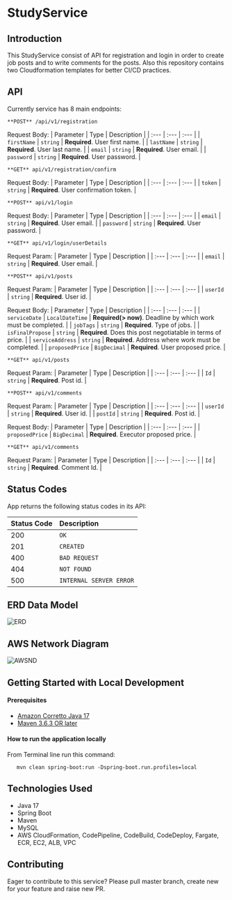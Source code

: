 # StudyService

## Introduction
This StudyService consist of API for registration and login in order to create job posts and to write comments for the posts.
Also this repository contains two Cloudformation templates for better CI/CD practices.

## API

Currently service has 8 main endpoints:

```http
**POST** /api/v1/registration
```

Request Body:
| Parameter | Type | Description |
| :--- | :--- | :--- |
| `firstName` | `string` | **Required**. User first name. |
| `lastName` | `string` | **Required**. User last name. |
| `email` | `string` | **Required**. User email. |
| `password` | `string` | **Required**. User password. |

```http
**GET** api/v1/registration/confirm
```

Request Body:
| Parameter | Type | Description |
| :--- | :--- | :--- |
| `token` | `string` | **Required**. User confirmation token. |

```http
**POST** api/v1/login
```

Request Body:
| Parameter | Type | Description |
| :--- | :--- | :--- |
| `email` | `string` | **Required**. User email. |
| `password` | `string` | **Required**. User password. |

```http
**GET** api/v1/login/userDetails
```

Request Param:
| Parameter | Type | Description |
| :--- | :--- | :--- |
| `email` | `string` | **Required**. User email. |

```http
**POST** api/v1/posts
```

Request Param:
| Parameter | Type | Description |
| :--- | :--- | :--- |
| `userId` | `string` | **Required**. User id. |

Request Body:
| Parameter | Type | Description |
| :--- | :--- | :--- |
| `serviceDate` | `LocalDateTime` | **Required(> now)**. Deadline by which work must be completed. |
| `jobTags` | `string` | **Required**. Type of jobs. |
| `isFinalPropose` | `string` | **Required**. Does this post negotiatable in terms of price. |
| `serviceAddress` | `string` | **Required**. Address where work must be completed. |
| `proposedPrice` | `BigDecimal` | **Required**. User proposed price. |

```http
**GET** api/v1/posts
```

Request Param:
| Parameter | Type | Description |
| :--- | :--- | :--- |
| `Id` | `string` | **Required**. Post id. |

```http
**POST** api/v1/comments
```

Request Param:
| Parameter | Type | Description |
| :--- | :--- | :--- |
| `userId` | `string` | **Required**. User id. |
| `postId` | `string` | **Required**. Post id. |

Request Body:
| Parameter | Type | Description |
| :--- | :--- | :--- |
| `proposedPrice` | `BigDecimal` | **Required**. Executor proposed price. |

```http
**GET** api/v1/comments
```

Request Param:
| Parameter | Type | Description |
| :--- | :--- | :--- |
| `Id` | `string` | **Required**. Comment Id. |

## Status Codes

App returns the following status codes in its API:

| Status Code | Description |
| :--- | :--- |
| 200 | `OK` |
| 201 | `CREATED` |
| 400 | `BAD REQUEST` |
| 404 | `NOT FOUND` |
| 500 | `INTERNAL SERVER ERROR` |


## ERD Data Model

![ERD](https://github.com/Zond47/StudyService/assets/32875607/bc098510-4f32-477a-b5f8-0c183a21c759)

## AWS Network Diagram

![AWSND](https://github.com/Zond47/StudyService/assets/32875607/45d16e0a-0868-4b32-85cd-9ecfc29ae247)

## Getting Started with Local Development

#### Prerequisites

* [Amazon Corretto Java 17](https://docs.aws.amazon.com/corretto/latest/corretto-17-ug/downloads-list.html)
* [Maven 3.6.3 OR later](https://maven.apache.org/download.cgi)

#### How to run the application locally

From Terminal line run this command:
```
   mvn clean spring-boot:run -Dspring-boot.run.profiles=local
```
## Technologies Used
- Java 17
- Spring Boot
- Maven
- MySQL
- AWS CloudFormation, CodePipeline, CodeBuild, CodeDeploy, Fargate, ECR, EC2, ALB, VPC

## Contributing

Eager to contribute to this service?
Please pull master branch, create new for your feature and raise new PR.
